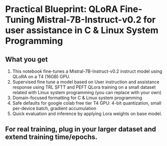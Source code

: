 # Practical Blueprint: QLoRA Fine-Tuning Mistral-7B-Instruct-v0.2 for user assistance in C & Linux System Programming
## What you get
1. This notebook fine-tunes a Mistral-7B-Instruct-v0.2 instruct model using QLoRA on a T4 (16GB) GPU.
2. Supervised fine tune a model based on User instruction and assistance response using TRL SFTT and PEFT QLora training on a small dataset related with Linux system programming (you can replace with your own)
3. Domain-focused formatting for C & Linux system programming
4. Safe defaults for google colab free tier T4 GPU: 4-bit quantization, small per-device batch, gradient accumulation
5. Quick evaluation and inference by applying Lora weights on base model.


## For real training, plug in your larger dataset and extend training time/epochs.
